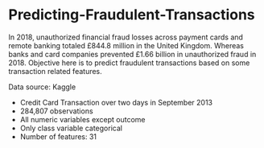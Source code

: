 # Predicting-Fraudulent-Transactions

In 2018, unauthorized financial fraud losses across payment cards and remote banking totaled £844.8 million in the United Kingdom. Whereas banks and card companies prevented £1.66 billion in unauthorized fraud in 2018. Objective here is to predict fraudulent transactions based on some transaction related features. 

Data source: Kaggle
* Credit Card Transaction over two days in September 2013
* 284,807 observations
* All numeric variables except outcome
* Only class variable categorical
* Number of features: 31
